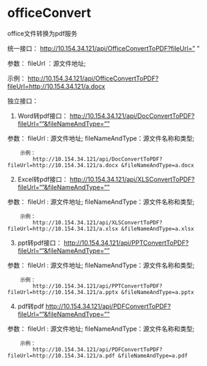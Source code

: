# officeConvert
office文件转换为pdf服务

统一接口：
http://10.154.34.121/api/OfficeConvertToPDF?fileUrl=” ”

参数：
fileUrl ：源文件地址;

示例：
http://10.154.34.121/api/OfficeConvertToPDF?fileUrl=http://10.154.34.121/a.docx


独立接口：

1.	Word转pdf接口：
http://10.154.34.121/api/DocConvertToPDF?fileUrl=“”&fileNameAndType=””

参数：
fileUrl : 源文件地址;
fileNameAndType：源文件名称和类型;
        
        示例：
            http://10.154.34.121/api/DocConvertToPDF?fileUrl=http://10.154.34.121/a.docx &fileNameAndType=a.docx

2.	Excel转pdf接口：
    http://10.154.34.121/api/XLSConvertToPDF?fileUrl=“”&fileNameAndType=””

参数：
fileUrl : 源文件地址;
fileNameAndType：源文件名称和类型;
        
        示例：
            http://10.154.34.121/api/XLSConvertToPDF?fileUrl=http://10.154.34.121/a.xlsx &fileNameAndType=a.xlsx

3.	ppt转pdf接口：
    http://10.154.34.121/api/PPTConvertToPDF?fileUrl=“”&fileNameAndType=””

参数：
fileUrl : 源文件地址;
fileNameAndType：源文件名称和类型;
        
        示例：
            http://10.154.34.121/api/PPTConvertToPDF?fileUrl=http://10.154.34.121/a.pptx &fileNameAndType=a.pptx
4.	pdf转pdf
    http://10.154.34.121/api/PDFConvertToPDF?fileUrl=“”&fileNameAndType=””

参数：
fileUrl : 源文件地址;
fileNameAndType：源文件名称和类型;
        
        示例：
            http://10.154.34.121/api/PDFConvertToPDF?fileUrl=http://10.154.34.121/a.pdf &fileNameAndType=a.pdf


